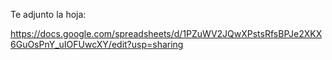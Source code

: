 Te adjunto la hoja:

https://docs.google.com/spreadsheets/d/1PZuWV2JQwXPstsRfsBPJe2XKX6GuOsPnY_uIOFUwcXY/edit?usp=sharing
